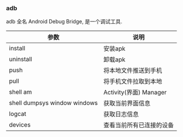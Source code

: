 ### adb

adb 全名 Android Debug Bridge, 是一个调试工具.


|参数|说明|
|---|---|
|install| 安装apk |
|uninstall| 卸载apk |
|push| 将本地文件推送到手机 |
|pull| 将手机文件拉取到本地 |
|shell am| Activity(界面) Manager |
|shell dumpsys window windows| 获取当前界面信息 |
|logcat| 获取日志信息 |
|devices| 查看当前所有已连接的设备 |

